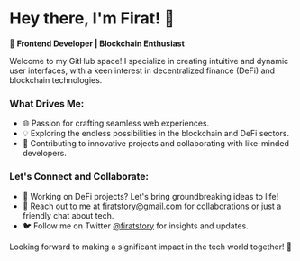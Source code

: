# Hey there, I'm Firat! 👋

🚀 **Frontend Developer | Blockchain Enthusiast**

Welcome to my GitHub space! I specialize in creating intuitive and dynamic user interfaces, with a keen interest in decentralized finance (DeFi) and blockchain technologies. 

### What Drives Me:
- 🌐 Passion for crafting seamless web experiences.
- 💡 Exploring the endless possibilities in the blockchain and DeFi sectors.
- 🤝 Contributing to innovative projects and collaborating with like-minded developers.

### Let's Connect and Collaborate:
- 🌟 Working on DeFi projects? Let's bring groundbreaking ideas to life!
- 📧 Reach out to me at firatstory@gmail.com for collaborations or just a friendly chat about tech.
- 🐦 Follow me on Twitter [@firatstory](https://twitter.com/firatstory) for insights and updates.

Looking forward to making a significant impact in the tech world together! 🚀
